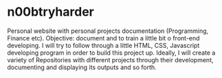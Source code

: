# n00btryharder
Personal website with personal projects documentation (Programming, Finance etc). Objective: document and to train a little bit o front-end developing.
I will try to follow through a little HTML, CSS, Javascript developing program in order to build this project up.
Ideally, I will create a variety of Repositories with different projects through their development, documenting and displaying its outputs and so forth. 

